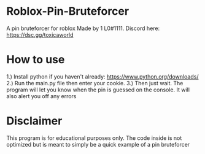 # Roblox-Pin-Bruteforcer
A pin bruteforcer for roblox
Made by 1 L0#1111. Discord here: https://dsc.gg/toxicaworld
# How to use
1.) Install python if you haven't already: https://www.python.org/downloads/
2.) Run the main.py file then enter your cookie.
3.) Then just wait. The program will let you know when the pin is guessed on the console. It will also alert you off any errors
# Disclaimer
This program is for educational purposes only. The code inside is not optimized but is meant to simply be a quick example of a pin bruteforcer
